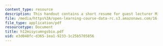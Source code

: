 ```yaml
---
content_type: resource
description: This handout contains a short resume for guest lecturer Missy Cummings.
file: /media/https%3A/open-learning-course-data-rc.s3.amazonaws.com/16-886-air-transportation-systems-architecting-spring-2004/e3d048fcd3651ea192331c25b5705856_h12misycumngsbio.pdf
file_type: application/pdf
resourcetype: Document
title: h12misycumngsbio.pdf
uid: e3d048fc-d365-1ea1-9233-1c25b5705856
---
```

